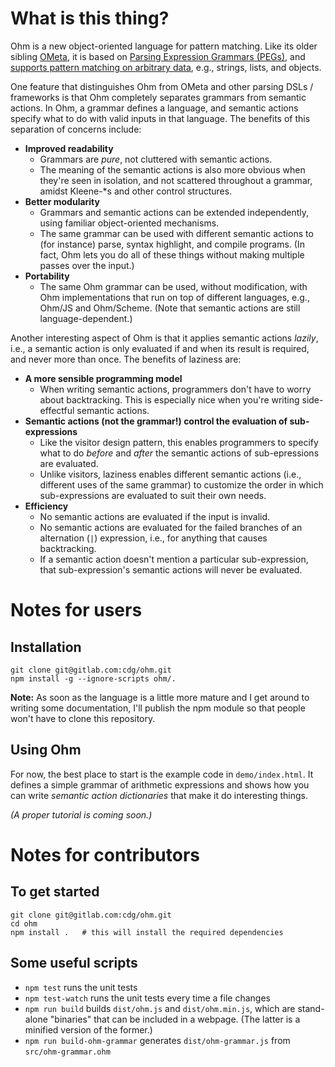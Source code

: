 What is this thing?
===================

Ohm is a new object-oriented language for pattern matching. Like its older sibling [OMeta](https://github.com/alexwarth/ometa-js), it is based on [Parsing Expression Grammars (PEGs)](http://en.wikipedia.org/wiki/Parsing_expression_grammar), and [supports pattern matching on arbitrary data](http://tinlizzie.org/~awarth/papers/dls07.pdf), e.g., strings, lists, and objects.

One feature that distinguishes Ohm from OMeta and other parsing DSLs / frameworks is that Ohm completely separates grammars from semantic actions. In Ohm, a grammar defines a language, and semantic actions specify what to do with valid inputs in that language. The benefits of this separation of concerns include:

* __Improved readability__
    - Grammars are *pure*, not cluttered with semantic actions.
    - The meaning of the semantic actions is also more obvious when they're seen in isolation, and not scattered throughout a grammar, amidst Kleene-*s and other control structures.
* __Better modularity__
    - Grammars and semantic actions can be extended independently, using familiar object-oriented mechanisms.
    - The same grammar can be used with different semantic actions to (for instance) parse, syntax highlight, and compile programs. (In fact, Ohm lets you do all of these things without making multiple passes over the input.)
* __Portability__
    - The same Ohm grammar can be used, without modification, with Ohm implementations that run on top of different languages, e.g., Ohm/JS and Ohm/Scheme. (Note that semantic actions are still language-dependent.)

Another interesting aspect of Ohm is that it applies semantic actions *lazily*, i.e., a semantic action is only evaluated if and when its result is required, and never more than once. The benefits of laziness are:

* __A more sensible programming model__
    - When writing semantic actions, programmers don't have to worry about backtracking. This is especially nice when you're writing side-effectful semantic actions.
* __Semantic actions (not the grammar!) control the evaluation of sub-expressions__
    - Like the visitor design pattern, this enables programmers to specify what to do *before* and *after* the semantic actions of sub-epressions are evaluated.
    - Unlike visitors, laziness enables different semantic actions (i.e., different uses of the same grammar) to customize the order in which sub-expressions are evaluated to suit their own needs.
* __Efficiency__
    - No semantic actions are evaluated if the input is invalid.
    - No semantic actions are evaluated for the failed branches of an alternation (`|`) expression, i.e., for anything that causes backtracking.
    - If a semantic action doesn't mention a particular sub-expression, that sub-expression's semantic actions will never be evaluated.

Notes for users
===============

Installation
------------

    git clone git@gitlab.com:cdg/ohm.git
    npm install -g --ignore-scripts ohm/.

**Note:** As soon as the language is a little more mature and I get around to writing some documentation, I'll publish the npm module so that people won't have to clone this repository.

Using Ohm
---------

For now, the best place to start is the example code in `demo/index.html`. It defines a simple grammar of arithmetic expressions and shows how you can write *semantic action dictionaries* that make it do interesting things.

*(A proper tutorial is coming soon.)*

Notes for contributors
======================

To get started
--------------

    git clone git@gitlab.com:cdg/ohm.git
    cd ohm
    npm install .   # this will install the required dependencies

Some useful scripts
-------------------

* `npm test` runs the unit tests
* `npm test-watch` runs the unit tests every time a file changes
* `npm run build` builds `dist/ohm.js` and `dist/ohm.min.js`, which are stand-alone "binaries" that can be included in a webpage. (The latter is a minified version of the former.)
* `npm run build-ohm-grammar` generates `dist/ohm-grammar.js` from `src/ohm-grammar.ohm`
